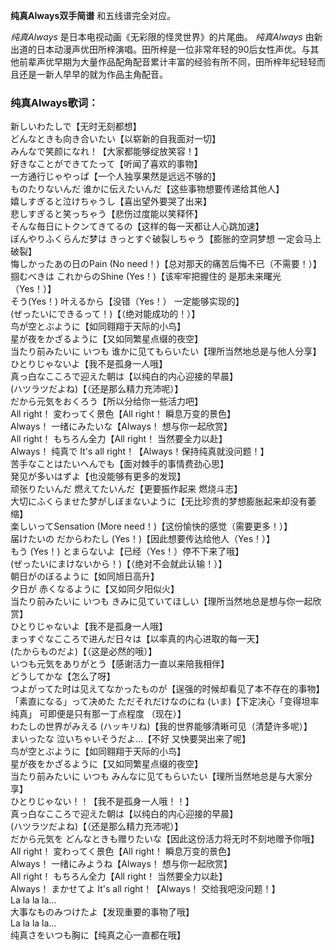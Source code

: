 

**纯真Always双手简谱** 和五线谱完全对应。

_纯真Always_ 是日本电视动画《无彩限的怪灵世界》的片尾曲。 _纯真Always_
由新出道的日本动漫声优田所梓演唱。田所梓是一位非常年轻的90后女性声优。与其他前辈声优早期为大量作品配角配音累计丰富的经验有所不同，田所梓年纪轻轻而且还是一新人早早的就为作品主角配音。

### 纯真Always歌词：

新しいわたしで【无时无刻都想】  
どんなときも向き合いたい【以崭新的自我面对一切】  
みんなで笑颜になれ！【大家都能够绽放笑容！】  
好きなことができてたって【听闻了喜欢的事物】  
一方通行じゃやっぱ【一个人独享果然是远远不够的】  
ものたりないんだ 谁かに伝えたいんだ【这些事物想要传递给其他人】  
嬉しすぎると泣けちゃうし【喜出望外要哭了出来】  
悲しすぎると笑っちゃう【悲伤过度能以笑释怀】  
そんな毎日にトクンてきてるの【这样的每一天都让人心跳加速】  
ぼんやりふくらんだ梦は きっとすぐ破裂しちゃう【膨胀的空洞梦想 一定会马上破裂】  
悔しかったあの日のPain (No need！)【总对那天的痛苦后悔不已（不需要！）】  
掴むべきは これからのShine (Yes！)【该牢牢把握住的 是那未来曙光（Yes！）】  
そう(Yes！) 叶えるから【没错（Yes！） 一定能够实现的】  
(ぜったいにできるって！)【（绝对能成功的！）】  
鸟が空とぶように【如同翱翔于天际的小鸟】  
星が夜をかざるように【又如同繁星点缀的夜空】  
当たり前みたいに いつも 谁かに见てもらいたい【理所当然地总是与他人分享】  
ひとりじゃないよ【我不是孤身一人哦】  
真っ白なこころで迎えた朝は【以纯白的内心迎接的早晨】  
(ハツラツだよね)【（还是那么精力充沛呢）】  
だから元気をおくろう【所以分给你一些活力吧】  
All right！ 変わってく景色【All right！ 瞬息万变的景色】  
Always！ 一绪にみたいな【Always！ 想与你一起欣赏】  
All right！ もちろん全力【All right！ 当然要全力以赴】  
Always！ 纯真で It's all right！【Always！保持纯真就没问题！】  
苦手なことはたいへんでも【面对棘手的事情费劲心思】  
発见が多いはずよ【也没能够有更多的发现】  
顽张りたいんだ 燃えてたいんだ【更要振作起来 燃烧斗志】  
大切にふくらませた梦がしぼまないように【无比珍贵的梦想膨胀起来却没有萎缩】  
楽しいってSensation (More need！)【这份愉快的感觉（需要更多！）】  
届けたいの だからわたし (Yes！)【因此想要传达给他人（Yes！）】  
もう (Yes！) とまらないよ【已经（Yes！）停不下来了哦】  
(ぜったいにまけないから！)【（绝对不会就此认输！）】  
朝日がのぼるように【如同旭日高升】  
夕日が 赤くなるように【又如同夕阳似火】  
当たり前みたいに いつも きみに见ていてほしい【理所当然地总是想与你一起欣赏】  
ひとりじゃないよ【我不是孤身一人哦】  
まっすぐなこころで进んだ日々は【以率真的内心进取的每一天】  
(たからものだよ)【（这是必然的哦）】  
いつも元気をありがとう【感谢活力一直以来陪我相伴】  
どうしてかな【怎么了呀】  
つよがってた时は见えてなかったものが【逞强的时候却看见了本不存在的事物】  
「素直になる」って决めた ただそれだけなのにね (いま)【下定决心「变得坦率纯真」 可即便是只有那一丁点程度 （现在）】  
わたしの世界がみえる (ハッキリね)【我的世界能够清晰可见（清楚许多呢）】  
まいったな 泣いちゃいそうだよ…【不好 又快要哭出来了呢】  
鸟が空とぶように【如同翱翔于天际的小鸟】  
星が夜をかざるように【又如同繁星点缀的夜空】  
当たり前みたいに いつも みんなに见てもらいたい【理所当然地总是与大家分享】  
ひとりじゃない！！【我不是孤身一人哦！！】  
真っ白なこころで迎えた朝は【以纯白的内心迎接的早晨】  
(ハツラツだよね)【（还是那么精力充沛呢）】  
だから元気を どんなときも赠りたいな【因此这份活力将无时不刻地赠予你哦】  
All right！ 変わってく景色【All right！ 瞬息万变的景色】  
Always！ 一绪にみようね【Always！ 想与你一起欣赏】  
All right！ もちろん全力【All right！ 当然要全力以赴】  
Always！ まかせてよ It's all right！【Always！ 交给我吧没问题！】  
La la la la…  
大事なものみつけたよ【发现重要的事物了哦】  
La la la la…  
纯真さをいつも胸に【纯真之心一直都在哦】

